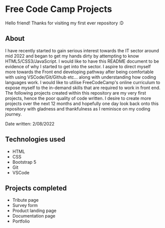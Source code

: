# Free Code Camp Projects
Hello friend! Thanks for visiting my first ever repository :D

## About
I have recently started to gain serious interest towards the IT sector around mid 2022 and began to get my hands dirty by attempting to know HTML5/CSS3/JavaScript. I would like to have this README document to be evidence of why I started to get into the sector. I aspire to direct myself more towards the Front end developing pathway after being comfortable with using VSCode/Git/Github etc... along with understanding how coding languages work. I would like to utilise FreeCodeCamp's online curriculum to expose myself to the in-demand skills that are required to work in front end. The following projects created within this repository are my very first projects, hence the poor quality of code written. I desire to create more projects over the next 12 months and hopefully one day look back onto this repository with gladness and thankfulness as I reminisce on my coding journey. 

Date written: 2/08/2022

## Technologies used
+ HTML
+ CSS 
+ Bootstrap 5
+ Git
+ VSCode

## Projects completed
+ Tribute page
+ Survey form
+ Product landing page
+ Documentation page
+ Portfolio






